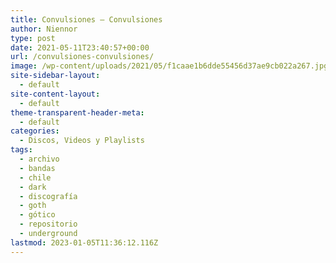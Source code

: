 ```yaml
---
title: Convulsiones – Convulsiones
author: Niennor
type: post
date: 2021-05-11T23:40:57+00:00
url: /convulsiones-convulsiones/
image: /wp-content/uploads/2021/05/f1caae1b6dde55456d37ae9cb022a267.jpg
site-sidebar-layout:
  - default
site-content-layout:
  - default
theme-transparent-header-meta:
  - default
categories:
  - Discos, Videos y Playlists
tags:
  - archivo
  - bandas
  - chile
  - dark
  - discografía
  - goth
  - gótico
  - repositorio
  - underground
lastmod: 2023-01-05T11:36:12.116Z
---
```

<figure class="wp-block-embed is-type-rich is-provider-soundcloud wp-block-embed-soundcloud wp-embed-aspect-4-3 wp-has-aspect-ratio">

<div class="wp-block-embed__wrapper">
</div></figure>
